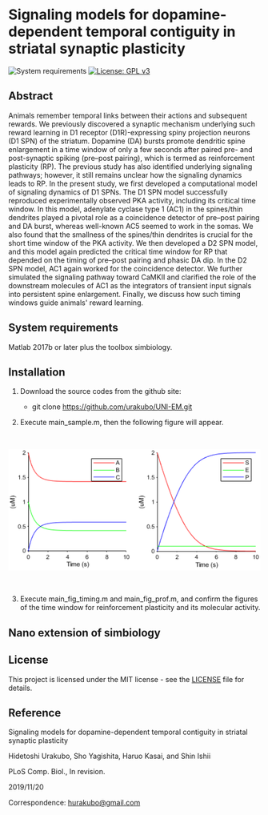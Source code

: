 # Signaling models for dopamine-dependent temporal contiguity in striatal synaptic plasticity

![System requirements](https://img.shields.io/badge/platform-matlab2017b%20or%20newer-green.svg)
[![License: GPL v3](https://img.shields.io/badge/license-MIT-blue.svg)](https://www.gnu.org/licenses/gpl-3.0)

## Abstract
Animals remember temporal links between their actions and subsequent rewards. We previously discovered a synaptic mechanism underlying such reward learning in D1 receptor (D1R)-expressing spiny projection neurons (D1 SPN) of the striatum. Dopamine (DA) bursts promote dendritic spine enlargement in a time window of only a few seconds after paired pre- and post-synaptic spiking (pre–post pairing), which is termed as reinforcement plasticity (RP). The previous study has also identified underlying signaling pathways; however, it still remains unclear how the signaling dynamics leads to RP. In the present study, we first developed a computational model of signaling dynamics of D1 SPNs. The D1 SPN model successfully reproduced experimentally observed PKA activity, including its critical time window. In this model, adenylate cyclase type 1 (AC1) in the spines/thin dendrites played a pivotal role as a coincidence detector of pre–post pairing and DA burst, whereas well-known AC5 seemed to work in the somas. We also found that the smallness of the spines/thin dendrites is crucial for the short time window of the PKA activity. We then developed a D2 SPN model, and this model again predicted the critical time window for RP that depended on the timing of pre–post pairing and phasic DA dip. In the D2 SPN model, AC1 again worked for the coincidence detector. We further simulated the signaling pathway toward CaMKII and clarified the role of the downstream molecules of AC1 as the integrators of transient input signals into persistent spine enlargement. Finally, we discuss how such timing windows guide animals' reward learning.

## System requirements

Matlab 2017b or later plus the toolbox simbiology.

## Installation

1. Download the source codes from the github site:

	- git clone https://github.com/urakubo/UNI-EM.git

2. Execute main_sample.m, then the following figure will appear.

<BR>
<p align="center">
  <img src="sample.png" alt="Output of the sample program." width="600">
</p>
<BR>

3. Execute main_fig_timing.m and main_fig_prof.m, and confirm the figures of the time window for reinforcement plasticity and its molecular activity.

## Nano extension of simbiology


## License

This project is licensed under the MIT license - see the [LICENSE](LICENSE) file for details.

## Reference
Signaling models for dopamine-dependent temporal contiguity in striatal synaptic plasticity

Hidetoshi Urakubo, Sho Yagishita, Haruo Kasai, and Shin Ishii

PLoS Comp. Biol., In revision.

2019/11/20

Correspondence: hurakubo@gmail.com
